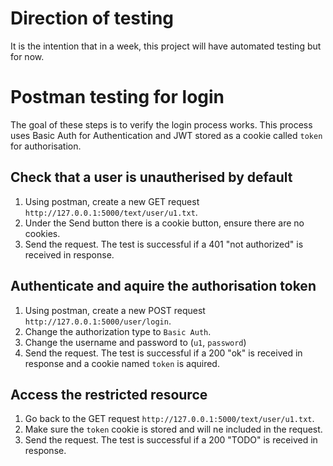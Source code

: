 # Direction of testing

It is the intention that in a week, this project will have automated testing but for now.

# Postman testing for login

The goal of these steps is to verify the login process works. This process uses Basic Auth for Authentication and JWT stored as a cookie called `token` for authorisation.

## Check that a user is unautherised by default

1. Using postman, create a new GET request `http://127.0.0.1:5000/text/user/u1.txt`.
2. Under the Send button there is a cookie button, ensure there are no cookies.
3. Send the request. The test is successful if a 401 "not authorized" is received in response.

##  Authenticate and aquire the authorisation token

1. Using postman, create a new POST request `http://127.0.0.1:5000/user/login`.
2. Change the authorization type to `Basic Auth`.
3. Change the username and password to (`u1`, `password`)
4. Send the request. The test is successful if a 200 "ok" is received in response and a cookie named `token` is aquired.

## Access the restricted resource

1. Go back to the GET request `http://127.0.0.1:5000/text/user/u1.txt`.
2. Make sure the `token` cookie is stored and will ne included in the request.
3. Send the request. The test is successful if a 200 "TODO" is received in response.
